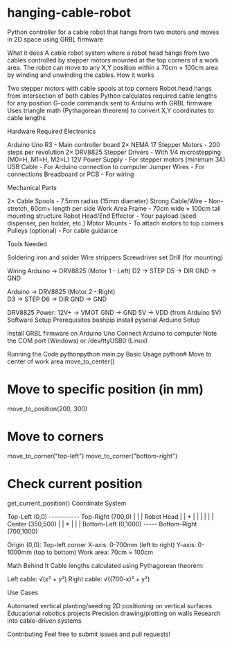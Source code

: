 # hanging-cable-robot
Python controller for a cable robot that hangs from two motors and moves in 2D space using GRBL firmware


What it does
A cable robot system where a robot head hangs from two cables controlled by stepper motors mounted at the top corners of a work area. The robot can move to any X,Y position within a 70cm × 100cm area by winding and unwinding the cables.
How it works

Two stepper motors with cable spools at top corners
Robot head hangs from intersection of both cables
Python calculates required cable lengths for any position
G-code commands sent to Arduino with GRBL firmware
Uses triangle math (Pythagorean theorem) to convert X,Y coordinates to cable lengths

Hardware Required
Electronics

Arduino Uno R3 - Main controller board
2× NEMA 17 Stepper Motors - 200 steps per revolution
2× DRV8825 Stepper Drivers - With 1/4 microstepping (M0=H, M1=H, M2=L)
12V Power Supply - For stepper motors (minimum 3A)
USB Cable - For Arduino connection to computer
Jumper Wires - For connections
Breadboard or PCB - For wiring

Mechanical Parts

2× Cable Spools - 7.5mm radius (15mm diameter)
Strong Cable/Wire - Non-stretch, 60cm+ length per side
Work Area Frame - 70cm wide × 100cm tall mounting structure
Robot Head/End Effector - Your payload (seed dispenser, pen holder, etc.)
Motor Mounts - To attach motors to top corners
Pulleys (optional) - For cable guidance

Tools Needed

Soldering iron and solder
Wire strippers
Screwdriver set
Drill (for mounting)

Wiring
Arduino → DRV8825 (Motor 1 - Left)
D2 → STEP
D5 → DIR
GND → GND

Arduino → DRV8825 (Motor 2 - Right)  
D3 → STEP
D6 → DIR
GND → GND

DRV8825 Power:
12V+ → VMOT
GND → GND
5V → VDD (from Arduino 5V)
Software Setup
Prerequisites
bashpip install pyserial
Arduino Setup

Install GRBL firmware on Arduino Uno
Connect Arduino to computer
Note the COM port (Windows) or /dev/ttyUSB0 (Linux)

Running the Code
pythonpython main.py
Basic Usage
python# Move to center of work area
move_to_center()

# Move to specific position (in mm)
move_to_position(200, 300)

# Move to corners
move_to_corner("top-left")
move_to_corner("bottom-right")

# Check current position
get_current_position()
Coordinate System

Top-Left (0,0) ----------- Top-Right (700,0)
     |                              |
     |         Robot Head           |
     |            *                 |
     |                              |
     |                              |
     |       Center (350,500)       |
     |            *                 |
     |                              |
Bottom-Left (0,1000) ----- Bottom-Right (700,1000)

Origin (0,0): Top-left corner
X-axis: 0-700mm (left to right)
Y-axis: 0-1000mm (top to bottom)
Work area: 70cm × 100cm

Math Behind It
Cable lengths calculated using Pythagorean theorem:

Left cable: √(x² + y²)
Right cable: √((700-x)² + y²)

Use Cases

Automated vertical planting/seeding
2D positioning on vertical surfaces
Educational robotics projects
Precision drawing/plotting on walls
Research into cable-driven systems

Contributing
Feel free to submit issues and pull requests!
